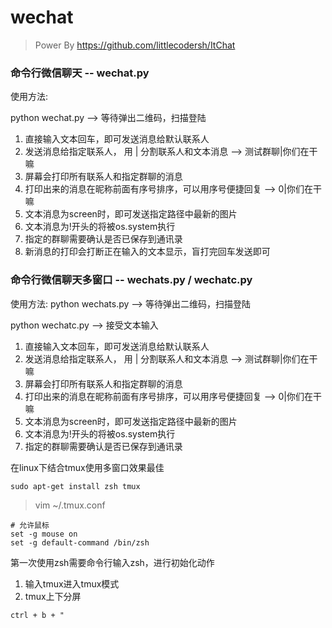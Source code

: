 # wechat
> Power By https://github.com/littlecodersh/ItChat

### 命令行微信聊天 -- wechat.py

使用方法:

python wechat.py  --> 等待弹出二维码，扫描登陆

1. 直接输入文本回车，即可发送消息给默认联系人
2. 发送消息给指定联系人， 用 | 分割联系人和文本消息  -->  测试群聊|你们在干嘛
3. 屏幕会打印所有联系人和指定群聊的消息
4. 打印出来的消息在昵称前面有序号排序，可以用序号便捷回复  -->  0|你们在干嘛
5. 文本消息为screen时，即可发送指定路径中最新的图片
6. 文本消息为!开头的将被os.system执行
7. 指定的群聊需要确认是否已保存到通讯录
8. 新消息的打印会打断正在输入的文本显示，盲打完回车发送即可




### 命令行微信聊天多窗口 -- wechats.py / wechatc.py

使用方法:
python wechats.py  --> 等待弹出二维码，扫描登陆

python wechatc.py  --> 接受文本输入

1. 直接输入文本回车，即可发送消息给默认联系人
2. 发送消息给指定联系人， 用 | 分割联系人和文本消息  -->  测试群聊|你们在干嘛
3. 屏幕会打印所有联系人和指定群聊的消息
4. 打印出来的消息在昵称前面有序号排序，可以用序号便捷回复  -->  0|你们在干嘛
5. 文本消息为screen时，即可发送指定路径中最新的图片
6. 文本消息为!开头的将被os.system执行
7. 指定的群聊需要确认是否已保存到通讯录

在linux下结合tmux使用多窗口效果最佳
```
sudo apt-get install zsh tmux
```

> vim ~/.tmux.conf
```
# 允许鼠标
set -g mouse on
set -g default-command /bin/zsh
```

第一次使用zsh需要命令行输入zsh，进行初始化动作

1. 输入tmux进入tmux模式
2. tmux上下分屏
```
ctrl + b + "
```
